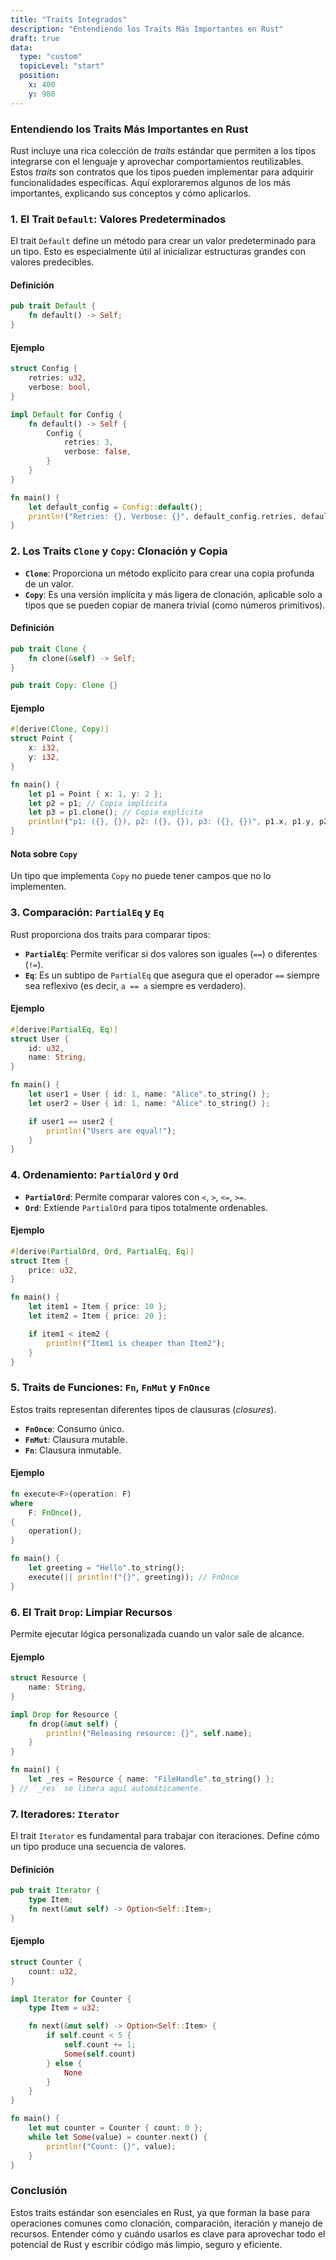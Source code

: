 ```yaml
---
title: "Traits Integrados"
description: "Entendiendo los Traits Más Importantes en Rust"
draft: true
data:
  type: "custom"
  topicLevel: "start"
  position:
    x: 400
    y: 980
---
```


### Entendiendo los Traits Más Importantes en Rust

Rust incluye una rica colección de _traits_ estándar que permiten a los tipos integrarse con el lenguaje y aprovechar comportamientos reutilizables. Estos _traits_ son contratos que los tipos pueden implementar para adquirir funcionalidades específicas. Aquí exploraremos algunos de los más importantes, explicando sus conceptos y cómo aplicarlos.

### **1. El Trait `Default`: Valores Predeterminados**

El trait `Default` define un método para crear un valor predeterminado para un tipo. Esto es especialmente útil al inicializar estructuras grandes con valores predecibles.

#### Definición

```rust
pub trait Default {
    fn default() -> Self;
}
```

#### Ejemplo

```rust
struct Config {
    retries: u32,
    verbose: bool,
}

impl Default for Config {
    fn default() -> Self {
        Config {
            retries: 3,
            verbose: false,
        }
    }
}

fn main() {
    let default_config = Config::default();
    println!("Retries: {}, Verbose: {}", default_config.retries, default_config.verbose);
}
```

### **2. Los Traits `Clone` y `Copy`: Clonación y Copia**

- **`Clone`**: Proporciona un método explícito para crear una copia profunda de un valor.
- **`Copy`**: Es una versión implícita y más ligera de clonación, aplicable solo a tipos que se pueden copiar de manera trivial (como números primitivos).

#### Definición

```rust
pub trait Clone {
    fn clone(&self) -> Self;
}

pub trait Copy: Clone {}
```

#### Ejemplo

```rust
#[derive(Clone, Copy)]
struct Point {
    x: i32,
    y: i32,
}

fn main() {
    let p1 = Point { x: 1, y: 2 };
    let p2 = p1; // Copia implícita
    let p3 = p1.clone(); // Copia explícita
    println!("p1: ({}, {}), p2: ({}, {}), p3: ({}, {})", p1.x, p1.y, p2.x, p2.y, p3.x, p3.y);
}
```

#### Nota sobre `Copy`

Un tipo que implementa `Copy` no puede tener campos que no lo implementen.

### **3. Comparación: `PartialEq` y `Eq`**

Rust proporciona dos traits para comparar tipos:

- **`PartialEq`**: Permite verificar si dos valores son iguales (`==`) o diferentes (`!=`).
- **`Eq`**: Es un subtipo de `PartialEq` que asegura que el operador `==` siempre sea reflexivo (es decir, `a == a` siempre es verdadero).

#### Ejemplo

```rust
#[derive(PartialEq, Eq)]
struct User {
    id: u32,
    name: String,
}

fn main() {
    let user1 = User { id: 1, name: "Alice".to_string() };
    let user2 = User { id: 1, name: "Alice".to_string() };

    if user1 == user2 {
        println!("Users are equal!");
    }
}
```

### **4. Ordenamiento: `PartialOrd` y `Ord`**

- **`PartialOrd`**: Permite comparar valores con `<`, `>`, `<=`, `>=`.
- **`Ord`**: Extiende `PartialOrd` para tipos totalmente ordenables.

#### Ejemplo

```rust
#[derive(PartialOrd, Ord, PartialEq, Eq)]
struct Item {
    price: u32,
}

fn main() {
    let item1 = Item { price: 10 };
    let item2 = Item { price: 20 };

    if item1 < item2 {
        println!("Item1 is cheaper than Item2");
    }
}
```

### **5. Traits de Funciones: `Fn`, `FnMut` y `FnOnce`**

Estos traits representan diferentes tipos de clausuras (_closures_).

- **`FnOnce`**: Consumo único.
- **`FnMut`**: Clausura mutable.
- **`Fn`**: Clausura inmutable.

#### Ejemplo

```rust
fn execute<F>(operation: F)
where
    F: FnOnce(),
{
    operation();
}

fn main() {
    let greeting = "Hello".to_string();
    execute(|| println!("{}", greeting)); // FnOnce
}
```

### **6. El Trait `Drop`: Limpiar Recursos**

Permite ejecutar lógica personalizada cuando un valor sale de alcance.

#### Ejemplo

```rust
struct Resource {
    name: String,
}

impl Drop for Resource {
    fn drop(&mut self) {
        println!("Releasing resource: {}", self.name);
    }
}

fn main() {
    let _res = Resource { name: "FileHandle".to_string() };
} // `_res` se libera aquí automáticamente.
```

### **7. Iteradores: `Iterator`**

El trait `Iterator` es fundamental para trabajar con iteraciones. Define cómo un tipo produce una secuencia de valores.

#### Definición

```rust
pub trait Iterator {
    type Item;
    fn next(&mut self) -> Option<Self::Item>;
}
```

#### Ejemplo

```rust
struct Counter {
    count: u32,
}

impl Iterator for Counter {
    type Item = u32;

    fn next(&mut self) -> Option<Self::Item> {
        if self.count < 5 {
            self.count += 1;
            Some(self.count)
        } else {
            None
        }
    }
}

fn main() {
    let mut counter = Counter { count: 0 };
    while let Some(value) = counter.next() {
        println!("Count: {}", value);
    }
}
```

### **Conclusión**

Estos traits estándar son esenciales en Rust, ya que forman la base para operaciones comunes como clonación, comparación, iteración y manejo de recursos. Entender cómo y cuándo usarlos es clave para aprovechar todo el potencial de Rust y escribir código más limpio, seguro y eficiente.
